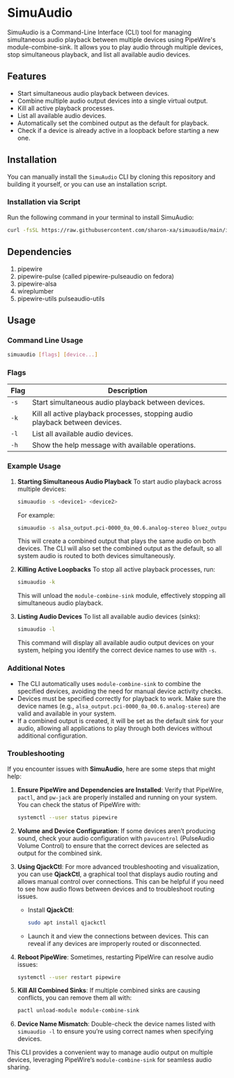 # SimuAudio

SimuAudio is a Command-Line Interface (CLI) tool for managing simultaneous audio playback between multiple devices using PipeWire's module-combine-sink. It allows you to play audio through multiple devices, stop simultaneous playback, and list all available audio devices.

## Features

- Start simultaneous audio playback between devices.
- Combine multiple audio output devices into a single virtual output.
- Kill all active playback processes.
- List all available audio devices.
- Automatically set the combined output as the default for playback.
- Check if a device is already active in a loopback before starting a new one.

## Installation

You can manually install the `SimuAudio` CLI by cloning this repository and building it yourself, or you can use an installation script.

### Installation via Script

Run the following command in your terminal to install SimuAudio:

```bash
curl -fsSL https://raw.githubusercontent.com/sharon-xa/simuaudio/main/install.sh | sudo bash
```

## Dependencies
1. pipewire
2. pipewire-pulse (called pipewire-pulseaudio on fedora)
3. pipewire-alsa
4. wireplumber
5. pipewire-utils pulseaudio-utils


## Usage

### Command Line Usage

```bash
simuaudio [flags] [device...]
```

### Flags

| Flag | Description                                                                  |
| ---- | ---------------------------------------------------------------------------- |
| `-s` | Start simultaneous audio playback between devices.                           |
| `-k` | Kill all active playback processes, stopping audio playback between devices. |
| `-l` | List all available audio devices.                                            |
| `-h` | Show the help message with available operations.                             |

### Example Usage

1. **Starting Simultaneous Audio Playback**
   To start audio playback across multiple devices:
   
   ```bash
   simuaudio -s <device1> <device2>
   ```
   
   For example:
   
   ```bash
   simuaudio -s alsa_output.pci-0000_0a_00.6.analog-stereo bluez_output.D8_37_3B_09_3D_C0.1
   ```
   
   This will create a combined output that plays the same audio on both devices. The CLI will also set the combined output as the default, so all system audio is routed to both devices simultaneously.

2. **Killing Active Loopbacks**
   To stop all active playback processes, run:
   
   ```bash
   simuaudio -k
   ```
   
   This will unload the `module-combine-sink` module, effectively stopping all simultaneous audio playback.

3. **Listing Audio Devices**
   To list all available audio devices (sinks):
   
   ```bash
   simuaudio -l
   ```
   
   This command will display all available audio output devices on your system, helping you identify the correct device names to use with `-s`.

### Additional Notes

- The CLI automatically uses `module-combine-sink` to combine the specified devices, avoiding the need for manual device activity checks.
- Devices must be specified correctly for playback to work. Make sure the device names (e.g., `alsa_output.pci-0000_0a_00.6.analog-stereo`) are valid and available in your system.
- If a combined output is created, it will be set as the default sink for your audio, allowing all applications to play through both devices without additional configuration.
  
### Troubleshooting

If you encounter issues with **SimuAudio**, here are some steps that might help:

1. **Ensure PipeWire and Dependencies are Installed**: Verify that PipeWire, `pactl`, and `pw-jack` are properly installed and running on your system. You can check the status of PipeWire with:
   ```bash
   systemctl --user status pipewire
   ```

2. **Volume and Device Configuration**: If some devices aren’t producing sound, check your audio configuration with `pavucontrol` (PulseAudio Volume Control) to ensure that the correct devices are selected as output for the combined sink. 

3. **Using QjackCtl**: For more advanced troubleshooting and visualization, you can use **QjackCtl**, a graphical tool that displays audio routing and allows manual control over connections. This can be helpful if you need to see how audio flows between devices and to troubleshoot routing issues.

   - Install **QjackCtl**:
     ```bash
     sudo apt install qjackctl
     ```
   - Launch it and view the connections between devices. This can reveal if any devices are improperly routed or disconnected.

4. **Reboot PipeWire**: Sometimes, restarting PipeWire can resolve audio issues:
   ```bash
   systemctl --user restart pipewire
   ```

5. **Kill All Combined Sinks**: If multiple combined sinks are causing conflicts, you can remove them all with:
   ```bash
   pactl unload-module module-combine-sink
   ```

6. **Device Name Mismatch**: Double-check the device names listed with `simuaudio -l` to ensure you’re using correct names when specifying devices.

  
This CLI provides a convenient way to manage audio output on multiple devices, leveraging PipeWire’s `module-combine-sink` for seamless audio sharing.

